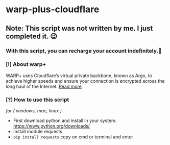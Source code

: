 # warp-plus-cloudflare

**Note: This script was not written by me. I just completed it.** 😉
--------------------------------------------------------------------
### With this script, you can recharge your account indefinitely.📱

### [!] About warp+
WARP+ uses Cloudflare’s virtual private backbone, known as Argo, to achieve higher speeds and ensure your connection is encrypted across the long haul of the Internet. [Read more](https://blog.cloudflare.com/announcing-warp-plus/)


### [?] How to use this script
*for ( windows, mac, linux )*
- First download python and install in your system. https://www.python.org/downloads/
- install module requests
- `pip install requests` copy on cmd or terminal and enter
